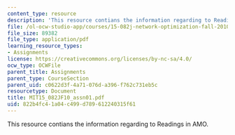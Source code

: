 ```yaml
---
content_type: resource
description: 'This resource contians the information regarding to Readings in AMO. '
file: /ol-ocw-studio-app/courses/15-082j-network-optimization-fall-2010/822b4fc41a04c499d789612240315f61_MIT15_082JF10_assn01.pdf
file_size: 89382
file_type: application/pdf
learning_resource_types:
- Assignments
license: https://creativecommons.org/licenses/by-nc-sa/4.0/
ocw_type: OCWFile
parent_title: Assignments
parent_type: CourseSection
parent_uid: c0622d3f-4a71-076d-a396-f762c731eb5c
resourcetype: Document
title: MIT15_082JF10_assn01.pdf
uid: 822b4fc4-1a04-c499-d789-612240315f61
---
```

This resource contians the information regarding to Readings in AMO. 